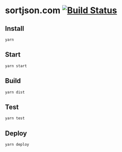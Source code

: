 # sortjson.com [![Build Status](https://github.com/ffflorian/sortjson.com/workflows/Build/badge.svg)](https://github.com/ffflorian/sortjson.com/actions/)

## Install

```
yarn
```

## Start

```
yarn start
```

## Build

```
yarn dist
```

## Test

```
yarn test
```

## Deploy

```
yarn deploy
```
